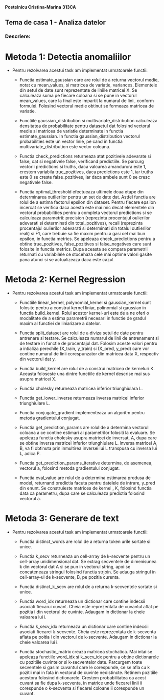 **Postelnicu Cristina-Marina**
**313CA**

## Tema de casa 1 - Analiza datelor ##

### Descriere:

# Metoda 1: Detectia anomaliilor

* Pentru rezolvarea acestui task am implementat urmatoarele functii:

    * Functia estimate_gaussian care are rolul de a returna vectorul medie,
    notat cu mean_values, si matricea de variatie, variances. Elementele din
    setul de date sunt reprezentate de liniile matricei X. Se calculeaza suma
    pe fiecare coloana si se pune in vectorul mean_values, care la final este
    impartit la numarul de linii, conform formulei. Folosind vectorul medie
    obtinut se formeaza matricea de variatie.

    * Functiile gaussian_distribution si multivariate_distribution calculeaza
    densitatea de probabilitate pentru datasetul dat folosind vectorul medie
    si matricea de variatie determinate in functia estimate_gaussian.
    In functia gaussian_distribution vectorul probabilities este un vector
    linie, pe cand in functia multivariate_distribution este vector coloana.

    * Functia check_predictions returneaza atat pozitivele adevarate si false,
    cat si negativele false, verificand predictiile. Se parcurg vectorii
    predictions si truths, daca valoarea amandurora este 1, crestem
    variabila true_pozitives, daca predictions este 1, iar truths este 0 se
    creste false_pozitives, iar daca ambele sunt 0 se cresc negativele false.

    * Functia optimal_threshold efectueaza ultimele doua etape din determinarea
    outlierilor pentru un set de date dat. Astfel functia are rolul de a estima
    factorul epsilon din dataset. Pentru fiecare epsilon incercat se verifica
    daca acesta este mai mic decat elementele din vectorul probabilities pentru
    a completa vectorul predictions si se calculeaza parametrii: precision
    (reprezinta procentajul oulierilor adevarati si determinati din
    total_pozitives), recall (reprezinta procentajul oulierilor adevarati si
    determinati din totalul outlierilor reali) si F1, care trebuie sa fie
    maxim pentru a gasi cel mai bun epsilon, in functia metrics. Se apeleaza
    check_predictions pentru a obtine true_pozitives, false_pozitives si
    false_negatives care sunt folosite in functia metrics. Dupa aceasta se
    compara parametrii returnati cu variabilele ce stocehaza cele mai optime
    valori gasite pana atunci si se actualizeaza daca este cazul.

# Metoda 2: Kernel Regression

* Pentru rezolvarea acestui task am implementat urmatoarele functii:

    * Functiile linear_kernel, polynomial_kernel si gaussian_kernel sunt
    folosite pentru a construi kernel liniar, polinomial si gaussian in 
    functia build_kernel. Rolul acestor kernel-uri este de a ne oferi o
    modalitate de a estima parametrii necesari in functie de gradul maxim al
    functiei de liniarizare a datelor.

    * Functia split_dataset are rolul de a diviza setul de date pentru antrenare
    si testare. Se calculeaza numarul de linii de antrenament si de testare
    in functie de procentajul dat. Folosim aceste valori pentru a intializa
    perechile (X_train, y_train) si (X_pred, y_pred) care vor contine numarul de
    linii corespunzator din matricea data X, respectiv din vectorul dat y.

    * Functia build_kernel are rolul de a construi matricea de kerneluri K.
    Aceasta foloseste una dintre functiile de kernel descrise mai sus asupra
    matricei X.

    * Functia cholesky returneaza matricea inferior triunghiulara L.

    * Functia get_lower_inverse returneaza inversa matricei inferior triunghiulare L.

    * Functia conjugate_gradient implementeaza un algoritm pentru metoda
    gradientului conjugat.

    * Functia get_prediction_params are rolul de a determina vectorul coloana a
    ce contine estimari ai parametrilor folositi la evaluare. Se apeleaza functia
    cholesky asupra matricei de inversat, A, dupa care se obtine inversa
    matricei inferior triunghiulare L. Inversa matricei A, B, va fi obtinuta
    prin inmultirea inversei lui L transpusa cu inversa lui L, adica P.

    * Functia get_prediction_params_iterative determina, de asemenea, vectorul
    a, folosind metoda gradientului conjugat.

    * Functia eval_value are rolul de a determina estimarea produsa de model, 
    returnand predictia facuta pentru datelele de intrare, y_pred din enunt.
    Se construieste matricea de kernel , K, folosind functia data ca parametru,
    dupa care se calculeaza predictia folosind vectorul a.

# Metoda 3: Generare de text

* Pentru rezolvarea acestui task am implementat urmatoarele functii:

    * Functia distinct_words are rolul de a returna token urile sortate si
    unice.

    * Functia k_secv returneaza un cell-array de k-secvente pentru un
    cell-array unidimensional dat. Se extrag secventele de dimenisunea k din
    vectorul dat A si se pun in vectorul string, apoi se concateneaza stringul
    folosind functia strjoin. Se adauga stringul in cell-array-ul de k-secvente,
    B, pe pozitia curenta.

    * Functia distinct_k_secv are rolul de a returna k-secventele sortate si
    unice.

    * Functia word_idx returneaza un dictionar care contine indecsii asociati
    fiecarui cuvant. Cheia este reprezentata de cuvantul aflat pe pozitia i din
    vectorul de cuvinte. Adaugam in dictionar la cheie valoarea lui i.

    * Functia k_secv_idx returneaza un dictionar care contine indecsii asociati
    fiecarei k-secvente. Cheia este reprezentata de k-secventa aflata pe
    poitia i din vectorul de k-secvente. Adaugam in dictionar la cheie valoarea
    lui i.

    * Functia stochastic_matrix creaza matricea stochatica. Mai intai se apeleaza
    functiile word_idx si k_secv_idx pentru a obtine dictionarele cu pozitiile
    cuvintelor si k-secventelor date. Parcurgem toate secventele si gasim
    cuvantul care le corespunde, ce se afla cu k pozitii mai in fata in vectorul
    de cuvinte nedistincte. Retinem pozitiile acestora folosind dictionarele.
    Crestem probabilitatea ca acest cuvant sa fie dupa k-secventa, in matrice unde
    fiecarei linii ii corespunde o k-secventa si fiecarei coloane ii corespunde
    un cuvant.
